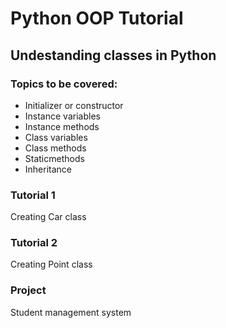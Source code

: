 # Python OOP Tutorial

## Undestanding classes in Python

### Topics to be covered:
- Initializer or constructor
- Instance variables
- Instance methods
- Class variables
- Class methods
- Staticmethods
- Inheritance


### Tutorial 1 
Creating Car class

### Tutorial 2
Creating Point class

### Project
Student management system

